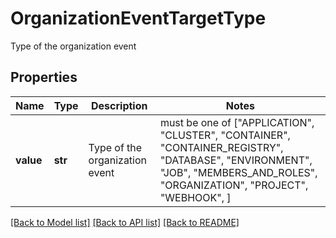 # OrganizationEventTargetType

Type of the organization event

## Properties
Name | Type | Description | Notes
------------ | ------------- | ------------- | -------------
**value** | **str** | Type of the organization event |  must be one of ["APPLICATION", "CLUSTER", "CONTAINER", "CONTAINER_REGISTRY", "DATABASE", "ENVIRONMENT", "JOB", "MEMBERS_AND_ROLES", "ORGANIZATION", "PROJECT", "WEBHOOK", ]

[[Back to Model list]](../README.md#documentation-for-models) [[Back to API list]](../README.md#documentation-for-api-endpoints) [[Back to README]](../README.md)


